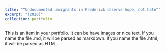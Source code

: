 ```yaml
---
title: "“Undocumented immigrants in Frederick deserve hope, not hate”"
excerpt: "(2020)"
collection: portfolio
---
```


This is an item in your portfolio. It can be have images or nice text. If you name the file .md, it will be parsed as markdown. If you name the file .html, it will be parsed as HTML. 
